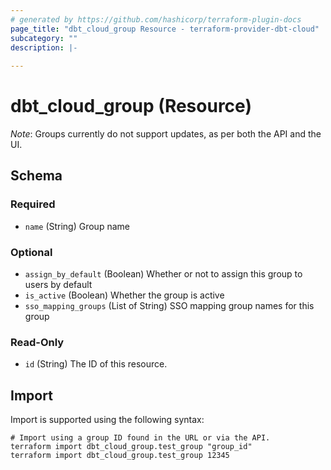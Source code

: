 ```yaml
---
# generated by https://github.com/hashicorp/terraform-plugin-docs
page_title: "dbt_cloud_group Resource - terraform-provider-dbt-cloud"
subcategory: ""
description: |-
  
---
```


# dbt_cloud_group (Resource)

*Note*: Groups currently do not support updates, as per both the API and the UI.



<!-- schema generated by tfplugindocs -->
## Schema

### Required

- `name` (String) Group name

### Optional

- `assign_by_default` (Boolean) Whether or not to assign this group to users by default
- `is_active` (Boolean) Whether the group is active
- `sso_mapping_groups` (List of String) SSO mapping group names for this group

### Read-Only

- `id` (String) The ID of this resource.

## Import

Import is supported using the following syntax:

```shell
# Import using a group ID found in the URL or via the API.
terraform import dbt_cloud_group.test_group "group_id"
terraform import dbt_cloud_group.test_group 12345
```
